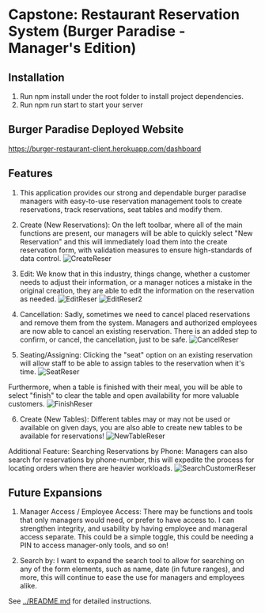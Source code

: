 # Capstone: Restaurant Reservation System (Burger Paradise - Manager's Edition)

## Installation 
1. Run npm install under the root folder to install project dependencies.
2. Run npm run start to start your server

## Burger Paradise Deployed Website
https://burger-restaurant-client.herokuapp.com/dashboard

## Features
1. This application provides our strong and dependable burger paradise managers with easy-to-use reservation management tools to create reservations, track reservations, seat tables and modify them. 

2. Create (New Reservations): On the left toolbar, where all of the main functions are present, our managers will be able to quickly select "New Reservation" and this will immediately load them into the create reservation form, with validation measures to ensure high-standards of data control. 
![CreateReser](https://user-images.githubusercontent.com/11728580/192379545-e77556df-ce9d-4a0a-a917-546e0658f9d8.JPG)

3. Edit: We know that in this industry, things change, whether a customer needs to adjust their information, or a manager notices a mistake in the original creation, they are able to edit the information on the reservation as needed. 
![EditReser](https://user-images.githubusercontent.com/11728580/192380957-ea80ee6e-8700-47b0-869b-1a545a37adec.JPG)
![EditReser2](https://user-images.githubusercontent.com/11728580/192381006-ed4e2eab-0c30-47b8-97ad-b4616d8cd3cf.JPG)

4. Cancellation: Sadly, sometimes we need to cancel placed reservations and remove them from the system. Managers and authorized employees are now able to cancel an existing reservation. There is an added step to confirm, or cancel, the cancellation, just to be safe.
![CancelReser](https://user-images.githubusercontent.com/11728580/192381045-47e9f343-ee3a-4094-85bb-6262bfc0f025.JPG)

5. Seating/Assigning: Clicking the "seat" option on an existing reservation will allow staff to be able to assign tables to the reservation when it's time. 
![SeatReser](https://user-images.githubusercontent.com/11728580/192381105-827f8d6d-73bc-4bc5-af74-7cf8eda0998c.JPG)

Furthermore, when a table is finished with their meal, you will be able to select "finish" to clear the table and open availability for more valuable customers.
![FinishReser](https://user-images.githubusercontent.com/11728580/192381150-2ba2d787-420d-4615-a52c-b79d63eb47d0.JPG)

6. Create (New Tables): Different tables may or may not be used or available on given days, you are also able to create new tables to be available for reservations!
![NewTableReser](https://user-images.githubusercontent.com/11728580/192381190-b847ad73-bf28-4024-ba12-9bd1d52b00f7.JPG)

Additional Feature: Searching Reservations by Phone: Managers can also search for reservations by phone-number, this will expedite the process for locating orders when there are heavier workloads. 
![SearchCustomerReser](https://user-images.githubusercontent.com/11728580/192381230-a49f8a17-b9e2-4183-b822-284df9e54d53.JPG)

## Future Expansions
1. Manager Access / Employee Access: There may be functions and tools that only managers would need, or prefer to have access to. I can strengthen integrity, and usability by having employee and manageral access separate. This could be a simple toggle, this could be needing a PIN to access manager-only tools, and so on!

2. Search by: I want to expand the search tool to allow for searching on any of the form elements, such as name, date (in future ranges), and more, this will continue to ease the use for managers and employees alike. 




See [../README.md](../README.md) for detailed instructions.
